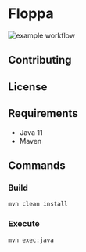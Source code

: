 # Floppa

![example workflow](https://github.com/Floppa-equipe-16/floppa/actions/workflows/maven.yml/badge.svg)

## Contributing

## License

## Requirements


- Java 11
- Maven

## Commands

### Build

```
mvn clean install
```

### Execute

```
mvn exec:java
```
